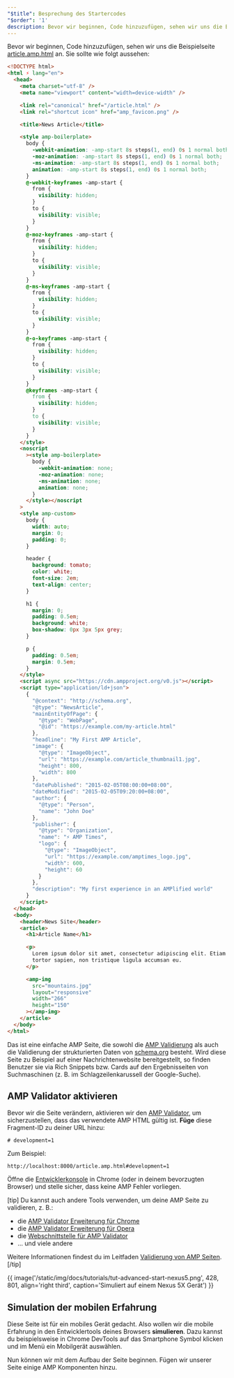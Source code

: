 ```yaml
---
"$title": Besprechung des Startercodes
"$order": '1'
description: Bevor wir beginnen, Code hinzuzufügen, sehen wir uns die Beispielseite article.amp.html an. Sie sollte …
---
```


Bevor wir beginnen, Code hinzuzufügen, sehen wir uns die Beispielseite [article.amp.html](https://github.com/googlecodelabs/accelerated-mobile-pages-advanced/blob/master/article.amp.html) an. Sie sollte wie folgt aussehen:

```html
<!DOCTYPE html>
<html ⚡ lang="en">
  <head>
    <meta charset="utf-8" />
    <meta name="viewport" content="width=device-width" />

    <link rel="canonical" href="/article.html" />
    <link rel="shortcut icon" href="amp_favicon.png" />

    <title>News Article</title>

    <style amp-boilerplate>
      body {
        -webkit-animation: -amp-start 8s steps(1, end) 0s 1 normal both;
        -moz-animation: -amp-start 8s steps(1, end) 0s 1 normal both;
        -ms-animation: -amp-start 8s steps(1, end) 0s 1 normal both;
        animation: -amp-start 8s steps(1, end) 0s 1 normal both;
      }
      @-webkit-keyframes -amp-start {
        from {
          visibility: hidden;
        }
        to {
          visibility: visible;
        }
      }
      @-moz-keyframes -amp-start {
        from {
          visibility: hidden;
        }
        to {
          visibility: visible;
        }
      }
      @-ms-keyframes -amp-start {
        from {
          visibility: hidden;
        }
        to {
          visibility: visible;
        }
      }
      @-o-keyframes -amp-start {
        from {
          visibility: hidden;
        }
        to {
          visibility: visible;
        }
      }
      @keyframes -amp-start {
        from {
          visibility: hidden;
        }
        to {
          visibility: visible;
        }
      }
    </style>
    <noscript
      ><style amp-boilerplate>
        body {
          -webkit-animation: none;
          -moz-animation: none;
          -ms-animation: none;
          animation: none;
        }
      </style></noscript
    >
    <style amp-custom>
      body {
        width: auto;
        margin: 0;
        padding: 0;
      }

      header {
        background: tomato;
        color: white;
        font-size: 2em;
        text-align: center;
      }

      h1 {
        margin: 0;
        padding: 0.5em;
        background: white;
        box-shadow: 0px 3px 5px grey;
      }

      p {
        padding: 0.5em;
        margin: 0.5em;
      }
    </style>
    <script async src="https://cdn.ampproject.org/v0.js"></script>
    <script type="application/ld+json">
      {
        "@context": "http://schema.org",
        "@type": "NewsArticle",
        "mainEntityOfPage": {
          "@type": "WebPage",
          "@id": "https://example.com/my-article.html"
        },
        "headline": "My First AMP Article",
        "image": {
          "@type": "ImageObject",
          "url": "https://example.com/article_thumbnail1.jpg",
          "height": 800,
          "width": 800
        },
        "datePublished": "2015-02-05T08:00:00+08:00",
        "dateModified": "2015-02-05T09:20:00+08:00",
        "author": {
          "@type": "Person",
          "name": "John Doe"
        },
        "publisher": {
          "@type": "Organization",
          "name": "⚡ AMP Times",
          "logo": {
            "@type": "ImageObject",
            "url": "https://example.com/amptimes_logo.jpg",
            "width": 600,
            "height": 60
          }
        },
        "description": "My first experience in an AMPlified world"
      }
    </script>
  </head>
  <body>
    <header>News Site</header>
    <article>
      <h1>Article Name</h1>

      <p>
        Lorem ipsum dolor sit amet, consectetur adipiscing elit. Etiam egestas
        tortor sapien, non tristique ligula accumsan eu.
      </p>

      <amp-img
        src="mountains.jpg"
        layout="responsive"
        width="266"
        height="150"
      ></amp-img>
    </article>
  </body>
</html>
```

Das ist eine einfache AMP Seite, die sowohl die [AMP Validierung](../../../../documentation/guides-and-tutorials/learn/validation-workflow/validate_amp.md) als auch die Validierung der strukturierten Daten von [schema.org](http://schema.org/) besteht. Wird diese Seite zu Beispiel auf einer Nachrichtenwebsite bereitgestellt, so finden Benutzer sie via Rich Snippets bzw. Cards auf den Ergebnisseiten von Suchmaschinen (z. B. im Schlagzeilenkarussell der Google-Suche).

## AMP Validator aktivieren

Bevor wir die Seite verändern, aktivieren wir den [AMP Validator](../../../../documentation/guides-and-tutorials/learn/validation-workflow/validate_amp.md), um sicherzustellen, dass das verwendete AMP HTML gültig ist. **Füge** diese Fragment-ID zu deiner URL hinzu:

```text
# development=1

```

Zum Beispiel:

```text
http://localhost:8000/article.amp.html#development=1
```

Öffne die [Entwicklerkonsole](https://developer.chrome.com/devtools/docs/console) in Chrome (oder in deinem bevorzugten Browser) und stelle sicher, dass keine AMP Fehler vorliegen.

[tip] Du kannst auch andere Tools verwenden, um deine AMP Seite zu validieren, z. B.:

- die [AMP Validator Erweiterung für Chrome](https://chrome.google.com/webstore/detail/amp-validator/nmoffdblmcmgeicmolmhobpoocbbmknc)
- die [AMP Validator Erweiterung für Opera](https://addons.opera.com/en-gb/extensions/details/amp-validator/)
- die [Webschnittstelle für AMP Validator](https://validator.ampproject.org/)
- … und viele andere

Weitere Informationen findest du im Leitfaden [Validierung von AMP Seiten](../../../../documentation/guides-and-tutorials/learn/validation-workflow/validate_amp.md). [/tip]

{{ image('/static/img/docs/tutorials/tut-advanced-start-nexus5.png', 428, 801, align='right third', caption='Simuliert auf einem Nexus 5X Gerät') }}

## Simulation der mobilen Erfahrung

Diese Seite ist für ein mobiles Gerät gedacht. Also wollen wir die mobile Erfahrung in den Entwicklertools deines Browsers **simulieren**. Dazu kannst du beispielsweise in Chrome DevTools auf das Smartphone Symbol klicken und im Menü ein Mobilgerät auswählen.

Nun können wir mit dem Aufbau der Seite beginnen. Fügen wir unserer Seite einige AMP Komponenten hinzu.

